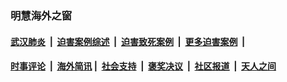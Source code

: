 
### 明慧海外之窗

####  [武汉肺炎](indexes/365.md?t=06150601) &nbsp;|&nbsp;  [迫害案例综述](indexes/328.md?t=06150601) &nbsp;|&nbsp; [迫害致死案例](indexes/277.md?t=06150601)  &nbsp;|&nbsp; [更多迫害案例](indexes/81.md?t=06150601)  &nbsp;|&nbsp; 
####  [时事评论](indexes/19.md?t=06150601) &nbsp;|&nbsp; [海外简讯](indexes/245.md?t=06150601)&nbsp;|&nbsp;  [社会支持](indexes/140.md?t=06150601) &nbsp;|&nbsp; [褒奖决议](indexes/282.md?t=06150601) &nbsp;|&nbsp; [社区报道](indexes/91.md?t=06150601)  &nbsp;|&nbsp; [天人之间](indexes/78.md?t=06150601) 

